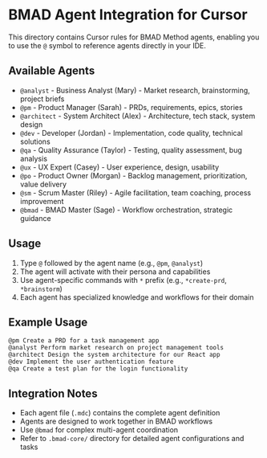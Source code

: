 # BMAD Agent Integration for Cursor

This directory contains Cursor rules for BMAD Method agents, enabling you to use the `@` symbol to reference agents directly in your IDE.

## Available Agents

- `@analyst` - Business Analyst (Mary) - Market research, brainstorming, project briefs
- `@pm` - Product Manager (Sarah) - PRDs, requirements, epics, stories
- `@architect` - System Architect (Alex) - Architecture, tech stack, system design
- `@dev` - Developer (Jordan) - Implementation, code quality, technical solutions
- `@qa` - Quality Assurance (Taylor) - Testing, quality assessment, bug analysis
- `@ux` - UX Expert (Casey) - User experience, design, usability
- `@po` - Product Owner (Morgan) - Backlog management, prioritization, value delivery
- `@sm` - Scrum Master (Riley) - Agile facilitation, team coaching, process improvement
- `@bmad` - BMAD Master (Sage) - Workflow orchestration, strategic guidance

## Usage

1. Type `@` followed by the agent name (e.g., `@pm`, `@analyst`)
2. The agent will activate with their persona and capabilities
3. Use agent-specific commands with `*` prefix (e.g., `*create-prd`, `*brainstorm`)
4. Each agent has specialized knowledge and workflows for their domain

## Example Usage

```
@pm Create a PRD for a task management app
@analyst Perform market research on project management tools
@architect Design the system architecture for our React app
@dev Implement the user authentication feature
@qa Create a test plan for the login functionality
```

## Integration Notes

- Each agent file (`.mdc`) contains the complete agent definition
- Agents are designed to work together in BMAD workflows
- Use `@bmad` for complex multi-agent coordination
- Refer to `.bmad-core/` directory for detailed agent configurations and tasks

